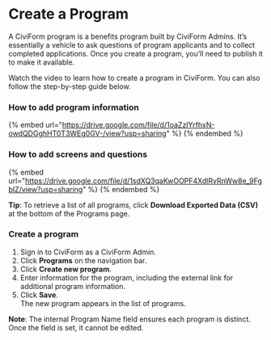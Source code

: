 # Create a Program

A CiviForm program is a benefits program built by CiviForm Admins. It’s essentially a vehicle to ask questions of program applicants and to collect completed applications. Once you create a program, you’ll need to publish it to make it available.

Watch the video to learn how to create a program in CiviForm. You can also follow the step-by-step guide below.

### How to add program information

{% embed url="https://drive.google.com/file/d/1oaZzIYrfhxN-owdQDGghHT0T3WEg0GV-/view?usp=sharing" %} {% endembed %}

### How to add screens and questions

{% embed url="https://drive.google.com/file/d/1sdXQ3qaKwOOPF4XdlRvRnWw8e_9FgbIZ/view?usp=sharing" %} {% endembed %}


**Tip**: To retrieve a list of all programs, click **Download Exported Data (CSV)** at the bottom of the Programs page.

### Create a program

1. Sign in to CiviForm as a CiviForm Admin.
2. Click **Programs** on the navigation bar.
3. Click **Create new program**.
4. Enter information for the program, including the external link for additional program information.
5. Click **Save**.\
   The new program appears in the list of programs.

**Note**: The internal Program Name field ensures each program is distinct. Once the field is set, it cannot be edited.
